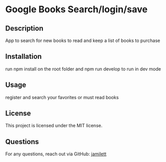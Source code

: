 
# Google Books Search/login/save

## Description
App to search for new books to read and keep a list of books to purchase

## Installation
run npm install on the root folder and npm run develop to run in dev mode

## Usage
register and search your favorites or must read books

## License
This project is licensed under the MIT license.

## Questions
For any questions, reach out via GitHub: [jamilett](https://github.com/jamilett)  
